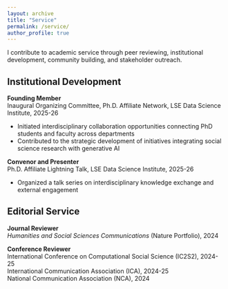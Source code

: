 ```yaml
---
layout: archive
title: "Service"
permalink: /service/
author_profile: true
---
```


I contribute to academic service through peer reviewing, institutional development, community building, and stakeholder outreach.

## Institutional Development

**Founding Member**  
Inaugural Organizing Committee, Ph.D. Affiliate Network, LSE Data Science Institute, 2025-26

- Initiated interdisciplinary collaboration opportunities connecting PhD students and faculty across departments
- Contributed to the strategic development of initiatives integrating social science research with generative AI
  
**Convenor and Presenter**  
Ph.D. Affiliate Lightning Talk, LSE Data Science Institute, 2025-26

- Organized a talk series on interdisciplinary knowledge exchange and external engagement
  
## Editorial Service

**Journal Reviewer**  
*Humanities and Social Sciences Communications* (Nature Portfolio), 2024

**Conference Reviewer**  
International Conference on Computational Social Science (IC2S2), 2024-25  
International Communication Association (ICA), 2024-25  
National Communication Association (NCA), 2024
